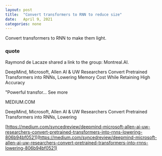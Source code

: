 ```yaml
---
layout: post
title:  "Convert transformers to RNN to reduce size"
date:   April 9, 2021
categories: none
---
```




Convert transformers to RNN to make them light.

### quote 

Raymond de Lacaze shared a link to the group: Montreal.AI.


DeepMind, Microsoft, Allen AI & UW Researchers Convert Pretrained Transformers into RNNs, Lowering Memory Cost While Retaining High Accuracy

"Powerful transfor… See more






MEDIUM.COM




DeepMind, Microsoft, Allen AI & UW Researchers Convert Pretrained Transformers into RNNs, Lowering



[https://medium.com/syncedreview/deepmind-microsoft-allen-ai-uw-researchers-convert-pretrained-transformers-into-rnns-lowering-806b94bf0521](https://medium.com/syncedreview/deepmind-microsoft-allen-ai-uw-researchers-convert-pretrained-transformers-into-rnns-lowering-806b94bf0521)



 

